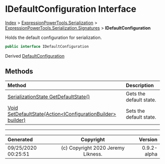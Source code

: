 ﻿# IDefaultConfiguration Interface

[Index](../index.md) > [ExpressionPowerTools.Serialization](ExpressionPowerTools.Serialization.a.md) > [ExpressionPowerTools.Serialization.Signatures](ExpressionPowerTools.Serialization.Signatures.n.md) > **IDefaultConfiguration**

Holds the default configuration for serialization.

```csharp
public interface IDefaultConfiguration
```

Derived  [DefaultConfiguration](ExpressionPowerTools.Serialization.Configuration.DefaultConfiguration.cs.md) 

## Methods

| Method | Description |
| :-- | :-- |
| [SerializationState GetDefaultState()](ExpressionPowerTools.Serialization.Signatures.IDefaultConfiguration.GetDefaultState.m.md) | Gets the default state. |
| [Void SetDefaultState(Action&lt;IConfigurationBuilder> builder)](ExpressionPowerTools.Serialization.Signatures.IDefaultConfiguration.SetDefaultState.m.md) | Sets the default state. |

---

| Generated | Copyright | Version |
| :-- | :-: | --: |
| 09/25/2020 00:25:51 | (c) Copyright 2020 Jeremy Likness. | 0.9.2-alpha |
